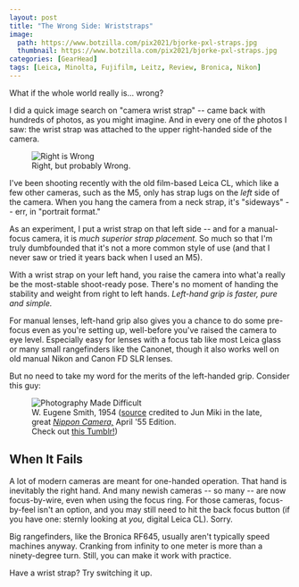 ```yaml
---
layout: post
title: "The Wrong Side: Wriststraps"
image:
  path: https://www.botzilla.com/pix2021/bjorke-pxl-straps.jpg
  thumbnail: https://www.botzilla.com/pix2021/bjorke-pxl-straps.jpg
categories: [GearHead]
tags: [Leica, Minolta, Fujifilm, Leitz, Review, Bronica, Nikon]
---
```


What if the whole world really is... wrong?

<!--more-->

I did a quick image search on "camera wrist strap" -- came back with hundreds of photos, as you might imagine. And in every one of the photos I saw: the wrist strap was attached to the upper right-handed side of the camera.

<figure class="align-center">
<img alt="Right is Wrong" src="https://botzilla.com/pix2021/straps.jpg">
<figcaption>Right, but probably Wrong.</figcaption>
</figure>

I've been shooting recently with the old film-based Leica CL, which like a few other cameras, such as the M5, only has strap lugs on the _left_ side of the camera. When you hang the camera from a neck strap, it's "sideways" -- err, in "portrait format."

As an experiment, I put a wrist strap on that left side -- and for a manual-focus camera, it is _much superior strap placement._ So much so that I'm truly dumbfounded that it's not a more common style of use (and that I never saw or tried it years back when I used an M5).

With a wrist strap on your left hand, you raise the camera into what'a really be the most-stable shoot-ready pose. There's no moment of handing the stability and weight from right to left hands. _Left-hand grip is faster, pure and simple._

For manual lenses, left-hand grip also gives you a chance to do some pre-focus even as you're setting up, well-before you've raised the camera to eye level. Especially easy for lenses with a focus tab like most Leica glass or many small rangefinders like the Canonet, though it also works well on old manual Nikon and Canon FD SLR lenses.

But no need to take my word for the merits of the left-handed grip. Consider this guy:


<figure class="align-center">
<img alt="Photography Made Difficult" src="https://botzilla.com/pix2021/Smith-Jun-Miki.jpg">
<figcaption>W. Eugene Smith, 1954 (<a href="https://commons.wikimedia.org/wiki/File:W.Eugene_Smith,1954,NY,Photograh_taken_by_Jun_Miki.jpg">source</a> credited to Jun Miki in the late, great <a href="https://www.nippon-camera.com/"><i>Nippon Camera,</i></a> April '55 Edition.<br/>Check out <a href="https://japancameramag.tumblr.com/">this Tumblr!</a>)</figcaption>
</figure>

## When It Fails

A lot of modern cameras are meant for one-handed operation. That hand is inevitably the right hand. And many newish cameras -- so many -- are now focus-by-wire, even when using the focus ring. For those cameras, focus-by-feel isn't an option, and you may still need to hit the back focus button (if you have one: sternly looking at _you,_ digital Leica CL). Sorry.

Big rangefinders, like the Bronica RF645, usually aren't typically speed machines anyway. Cranking from infinity to one meter is more than a ninety-degree turn. Still, you can make it work with practice.

Have a wrist strap? Try switching it up.
